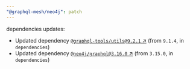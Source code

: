 ```yaml
---
"@graphql-mesh/neo4j": patch
---
```

dependencies updates:
  - Updated dependency [`@graphql-tools/utils@9.2.1` ↗︎](https://www.npmjs.com/package/@graphql-tools/utils/v/9.2.1) (from `9.1.4`, in `dependencies`)
  - Updated dependency [`@neo4j/graphql@3.16.0` ↗︎](https://www.npmjs.com/package/@neo4j/graphql/v/3.16.0) (from `3.15.0`, in `dependencies`)
